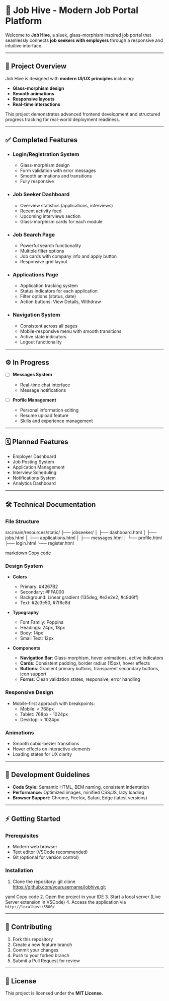 # 📝 Job Hive - Modern Job Portal Platform

Welcome to **Job Hive**, a sleek, glass-morphism inspired job portal that seamlessly connects **job seekers with employers** through a responsive and intuitive interface.

---

## 🚀 **Project Overview**

Job Hive is designed with **modern UI/UX principles** including:

- **Glass-morphism design**
- **Smooth animations**
- **Responsive layouts**
- **Real-time interactions**

This project demonstrates advanced frontend development and structured progress tracking for real-world deployment readiness.

---

## ✅ **Completed Features**

- ### **Login/Registration System**
  - Glass-morphism design
  - Form validation with error messages
  - Smooth animations and transitions
  - Fully responsive

- ### **Job Seeker Dashboard**
  - Overview statistics (applications, interviews)
  - Recent activity feed
  - Upcoming interviews section
  - Glass-morphism cards for each module

- ### **Job Search Page**
  - Powerful search functionality
  - Multiple filter options
  - Job cards with company info and apply button
  - Responsive grid layout

- ### **Applications Page**
  - Application tracking system
  - Status indicators for each application
  - Filter options (status, date)
  - Action buttons: View Details, Withdraw

- ### **Navigation System**
  - Consistent across all pages
  - Mobile-responsive menu with smooth transitions
  - Active state indicators
  - Logout functionality

---

## ⚙️ **In Progress**

- [ ] **Messages System**
  - Real-time chat interface
  - Message notifications

- [ ] **Profile Management**
  - Personal information editing
  - Resume upload feature
  - Skills and experience management

---

## 🗓 **Planned Features**

- Employer Dashboard  
- Job Posting System  
- Application Management  
- Interview Scheduling  
- Notifications System  
- Analytics Dashboard

---

## 🛠 **Technical Documentation**

### **File Structure**

src/main/resources/static/
├── jobseeker/
│ ├── dashboard.html
│ ├── jobs.html
│ ├── applications.html
│ ├── messages.html
│ └── profile.html
├── login.html
└── register.html

markdown
Copy code

### **Design System**

- **Colors**
  - Primary: #4267B2
  - Secondary: #FFA000
  - Background: Linear gradient (135deg, #e2e2e2, #c9d6ff)
  - Text: #2c3e50, #7f8c8d

- **Typography**
  - Font Family: Poppins
  - Headings: 24px, 18px
  - Body: 14px
  - Small Text: 12px

- **Components**
  - **Navigation Bar**: Glass-morphism, hover animations, active indicators
  - **Cards**: Consistent padding, border radius (15px), hover effects
  - **Buttons**: Gradient primary buttons, transparent secondary buttons, icon support
  - **Forms**: Clean validation states, responsive, error handling

### **Responsive Design**

- Mobile-first approach with breakpoints:
  - Mobile: < 768px
  - Tablet: 768px - 1024px
  - Desktop: > 1024px

### **Animations**

- Smooth cubic-bezier transitions
- Hover effects on interactive elements
- Loading states for UX clarity

---

## 🧩 **Development Guidelines**

- **Code Style:** Semantic HTML, BEM naming, consistent indentation
- **Performance:** Optimized images, minified CSS/JS, lazy loading
- **Browser Support:** Chrome, Firefox, Safari, Edge (latest versions)

---

## ⚡ **Getting Started**

### **Prerequisites**

- Modern web browser
- Text editor (VSCode recommended)
- Git (optional for version control)

### **Installation**

1. Clone the repository:
git clone https://github.com/yourusername/jobhive.git

yaml
Copy code
2. Open the project in your IDE
3. Start a local server (Live Server extension in VSCode)
4. Access the application via `http://localhost:5500/`

---

## 👥 **Contributing**

1. Fork this repository
2. Create a new feature branch
3. Commit your changes
4. Push to your forked branch
5. Submit a Pull Request for review

---

## 📄 **License**

This project is licensed under the **MIT License**.
